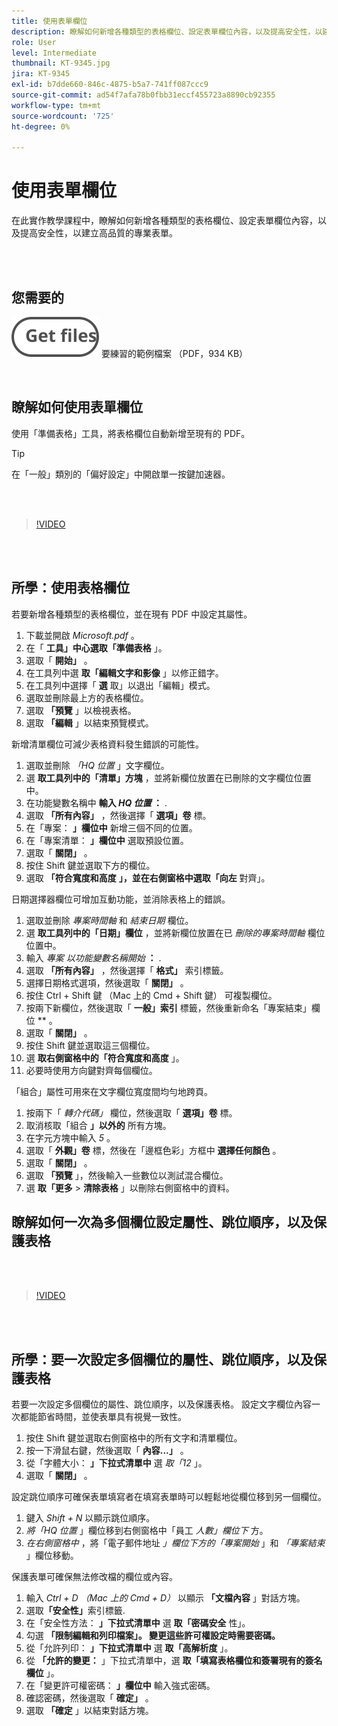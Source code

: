 ```yaml
---
title: 使用表單欄位
description: 瞭解如何新增各種類型的表格欄位、設定表單欄位內容，以及提高安全性，以建立高品質的專業表單
role: User
level: Intermediate
thumbnail: KT-9345.jpg
jira: KT-9345
exl-id: b7dde660-846c-4875-b5a7-741ff087ccc9
source-git-commit: ad54f7afa78b0fbb31eccf455723a8890cb92355
workflow-type: tm+mt
source-wordcount: '725'
ht-degree: 0%

---
```


# 使用表單欄位

在此實作教學課程中，瞭解如何新增各種類型的表格欄位、設定表單欄位內容，以及提高安全性，以建立高品質的專業表單。

<br> 

## 您需要的

[![取得檔案 ](../assets/Getfiles.svg)](../assets/Questionnaire.pdf)
要練習的範例檔案 （PDF，934 KB）

<br>

## 瞭解如何使用表單欄位

使用「準備表格」工具，將表格欄位自動新增至現有的 PDF。

>[!TIP]
>
>在「一般」類別的「偏好設定」中開啟單一按鍵加速器。

<br> 

>[!VIDEO](https://video.tv.adobe.com/v/340084?quality=12&learn=on&hidetitle=true)

<br> 

## 所學：使用表格欄位

若要新增各種類型的表格欄位，並在現有 PDF 中設定其屬性。

1. 下載並開啟 *Microsoft.pdf* 。
1. 在「 **工具」中心選取「準備表格** 」。
1. 選取「 **開始」** 。
1. 在工具列中選 **取「編輯文字和影像** 」以修正錯字。
1. 在工具列中選擇「 **選** 取」以退出「編輯」模式。
1. 選取並刪除最上方的表格欄位。
1. 選取 **「預覽** 」以檢視表格。
1. 選取 **「編輯** 」以結束預覽模式。

新增清單欄位可減少表格資料發生錯誤的可能性。

1. 選取並刪除 *「HQ 位置* 」文字欄位。
1. 選 **取工具列中的「清單」方塊** ，並將新欄位放置在已刪除的文字欄位位置中。
1. 在功能變數名稱中 **輸入 *HQ 位置* ：** .
1. 選取 **「所有內容」** ，然後選擇「 **選項」卷** 標。
1. 在「專案： **」欄位中** 新增三個不同的位置。
1. 在「專案清單： **」欄位中** 選取預設位置。
1. 選取「 **關閉」** 。
1. 按住 Shift 鍵並選取下方的欄位。
1. 選取 **「符合寬度和高度** **」，並在右側窗格中選取「向左** 對齊」。

日期選擇器欄位可增加互動功能，並消除表格上的錯誤。

1. 選取並刪除 *專案時間軸* 和 *結束日期* 欄位。
1. 選 **取工具列中的「日期」欄位** ，並將新欄位放置在已 *刪除的專案時間軸* 欄位位置中。
1. 輸入 *專案 以功能變數名稱開始* **：** .
1. 選取 **「所有內容」** ，然後選擇「 **格式」** 索引標籤。
1. 選擇日期格式選項，然後選取「 **關閉」** 。
1. 按住 Ctrl + Shift 鍵 （Mac 上的 Cmd + Shift 鍵） 可複製欄位。
1. 按兩下新欄位，然後選取「 **一般」索引** 標籤，然後重新命名「專案結束」欄位 ** 。
1. 選取「 **關閉」** 。
1. 按住 Shift 鍵並選取這三個欄位。
1. 選 **取右側窗格中的「符合寬度和高度** 」。
1. 必要時使用方向鍵對齊每個欄位。

「組合」屬性可用來在文字欄位寬度間均勻地跨頁。

1. 按兩下「 *轉介代碼」* 欄位，然後選取「 **選項」卷** 標。
1. 取消核取「組合 **」以外的** 所有方塊。
1. 在字元方塊中輸入 *5* 。
1. 選取「 **外觀」卷** 標，然後在「邊框色彩」方框中 **選擇任何顏色** 。
1. 選取「 **關閉」** 。
1. 選取 **「預覽** 」，然後輸入一些數位以測試混合欄位。
1. 選 **取「更多** > **清除表格** 」以刪除右側窗格中的資料。

## 瞭解如何一次為多個欄位設定屬性、跳位順序，以及保護表格

<br> 

>[!VIDEO](https://video.tv.adobe.com/v/340096?hidetitle=true)

<br> 

## 所學：要一次設定多個欄位的屬性、跳位順序，以及保護表格

若要一次設定多個欄位的屬性、跳位順序，以及保護表格。 設定文字欄位內容一次都能節省時間，並使表單具有視覺一致性。

1. 按住 Shift 鍵並選取右側窗格中的所有文字和清單欄位。
1. 按一下滑鼠右鍵，然後選取「 **內容...」** 。
1. 從「字體大小： **」下拉式清單中** 選 *取「12* 」。
1. 選取「 **關閉」** 。

設定跳位順序可確保表單填寫者在填寫表單時可以輕鬆地從欄位移到另一個欄位。

1. 鍵入 *Shift + N* 以顯示跳位順序。
1. *將「HQ 位置* 」欄位移到右側窗格中「員工 *人數」欄位下* 方。
1. *在右側窗格中* ，將「電子郵件地址 *」欄位下方的「專案開始* 」和 *「專案結束* 」欄位移動。

保護表單可確保無法修改檔的欄位或內容。

1. 輸入 *Ctrl + D （Mac 上的 Cmd + D）* 以顯示 **「文檔內容** 」對話方塊。
1. 選取&#x200B;**「安全性」**&#x200B;索引標籤.
1. 在「安全性方法： **」下拉式清單中** 選 **取「密碼安全** 性」。
1. 勾選 **「限制編輯和列印檔案」。 變更這些許可權設定時需要密碼。**
1. 從「允許列印： **」下拉式清單中** 選 **取「高解析度** 」。
1. 從 **「允許的變更：** 」下拉式清單中，選 **取「填寫表格欄位和簽署現有的簽名欄位** 」。
1. 在「變更許可權密碼： **」欄位中** 輸入強式密碼。
1. 確認密碼，然後選取「 **確定」** 。
1. 選取 **「確定** 」以結束對話方塊。
